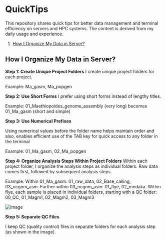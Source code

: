 # QuickTips
This repository shares quick tips for better data management and terminal efficiency on servers and HPC systems. The content is derived from my daily usage and experience.
1. [How I Organize My Data in Server?](#question1)

## How I Organize My Data in Server? <a name="question1"></a>
**Step 1: Create Unique Project Folders**
I create unique project folders for each project.  

Example: Ma_gasm, Ma_popgen

**Step 2: Use Short Forms**
I prefer using short forms instead of lengthy titles.  

Example: 01_Maethiopoides_genome_assembly (very long) becomes 01_Ma_gasm (short and simple)

**Step 3: Use Numerical Prefixes**

Using numerical values before the folder name helps maintain order and also, enables efficient use of the TAB key for quick access to any folder in the terminal

Example: 01_Ma_gasm, 02_Ma_popgen

**Step 4: Organize Analysis Steps Within Project Folders**
Within each project folder, I organize the analysis steps as individual folders. Raw data comes first, followed by subsequent analysis steps. 

Example: Within 01_Ma_gasm: 01_raw_data, 02_Base_calling, 03_ncgnm_asm. Further within 03_ncgnm_asm: 01_flye, 02_medaka. Within flye, each sample is placed in individual folders, starting with a QC folder: 00_QC, 01_Magm1, 02_Magm2, 03_Magm3


![image](https://github.com/meeranhussain/QuickTips/assets/40800675/ee4ceef6-7689-4b81-b2a0-dd2824d7d7a5)

**Step 5: Separate QC Files**

I keep QC (quality control) files in separate folders for each analysis step (as shown in the image).

